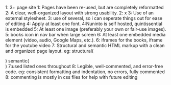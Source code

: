 1: 3+ page site
1: Pages have been re-used, but are completely reformatted
2: A clear, well-organized layout with strong usability.
2: x
3: Use of an external stylesheet.
3: use of several, so i can seperate things out for ease of editing
4: Apply at least one font.
4:Nuninto is self hosted, quintissential is embedded
5: At least one image (preferably your own or fair-use images).
5: books icon in nav bar when large screen
6: At least one embedded media element (video, audio, Google Maps, etc.).
6: iframes for the books, iframe for the youtube video
7: Structural and semantic HTML markup with a clean and organized page layout. eg: structural(<div><span><body><html>) semantic(<section><nav><footer><main>)
7:used listed ones throughout
8: Legible, well-commented, and error-free code. eg: consistent formatting and indentation, no errors, fully commented
8: commenting is mostly in css files for help with future editing